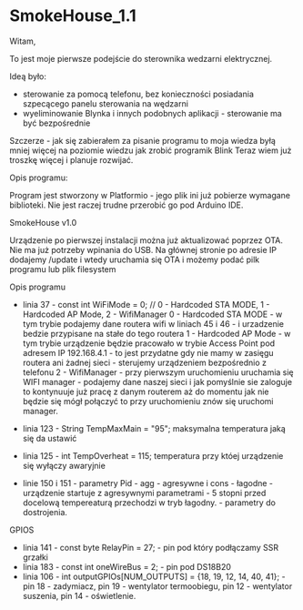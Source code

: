 # SmokeHouse_1.1
 
Witam,

To jest moje pierwsze podejście do sterownika wedzarni elektrycznej.

Ideą było:
- sterowanie za pomocą telefonu, bez konieczności posiadania szpecącego panelu sterowania na wędzarni
- wyeliminowanie Blynka i innych podobnych aplikacji - sterowanie ma być bezpośrednie

Szczerze - jak się zabierałem za pisanie programu to moja wiedza byłą mniej więcej na poziomie wiedzu jak zrobić programik Blink
Teraz wiem już troszkę więcej i planuje rozwijać.

Opis programu:

Program jest stworzony w Platformio - jego plik ini już pobierze wymagane biblioteki. Nie jest raczej trudne przerobić go pod Arduino IDE.


SmokeHouse v1.0

Urządzenie po pierwszej instalacji można już aktualizować poprzez OTA. Nie ma już potrzeby wpinania do USB.
Na głównej stronie po adresie IP dodajemy /update i wtedy uruchamia się OTA i możemy podać pilk programu lub plik filesystem

Opis programu

- linia 37  - const int WiFiMode = 0;   // 0 - Hardcoded STA MODE, 1 - Hardcoded AP Mode, 2 - WifiManager
            0 - Hardcoded STA MODE - w tym trybie podajemy dane routera wifi w liniach 45 i 46 - i urzadzenie bedzie przypisane na stałe do tego routera
            1 - Hardcoded AP Mode - w tym trybie urządzenie będzie pracowało w trybie Access Point pod adresem IP 192.168.4.1 - to jest przydatne gdy nie mamy w zasięgu routera ani żadnej sieci - sterujemy urządzeniem bezpośrednio z telefonu
            2 - WifiManager - przy pierwszym uruchomieniu uruchamia się WIFI manager - podajemy dane naszej sieci i jak pomyślnie sie zaloguje to kontynuuje już pracę z danym routerem aż do momentu jak nie będzie się mógł połączyć to przy uruchomieniu znów się uruchomi manager.
            
- linia 123 - String TempMaxMain = "95"; maksymalna temperatura jaką się da ustawić
- linia 125 - int TempOverheat = 115; temperatura przy któej urządzenie się wyłączy awaryjnie
- linie 150 i 151 - parametry Pid - agg - agresywne i cons - łagodne - urządzenie startuje z agresywnymi parametrami - 5 stopni przed docelową tempereaturą przechodzi w tryb łagodny. - parametry do dostrojenia.


GPIOS

- linia 141 - const byte RelayPin = 27; - pin pod który podłączamy SSR grzałki
- linia 183 - const int oneWireBus = 2; - pin pod DS18B20
- linia 106 - int outputGPIOs[NUM_OUTPUTS] = {18, 19, 12, 14, 40, 41}; - pin 18 - zadymiacz, pin 19 - wentylator termoobiegu, pin 12 - wentylator suszenia, pin 14 - oświetlenie.





